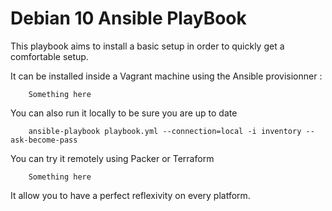 Debian 10 Ansible PlayBook
==========================

This playbook aims to install a basic setup in order to quickly get a comfortable setup.

It can be installed inside a Vagrant machine using the Ansible provisionner :

```
	Something here
```

You can also run it locally to be sure you are up to date
```
	ansible-playbook playbook.yml --connection=local -i inventory --ask-become-pass
```

You can try it remotely using Packer or Terraform

```
	Something here
```

It allow you to have a perfect reflexivity on every platform.


